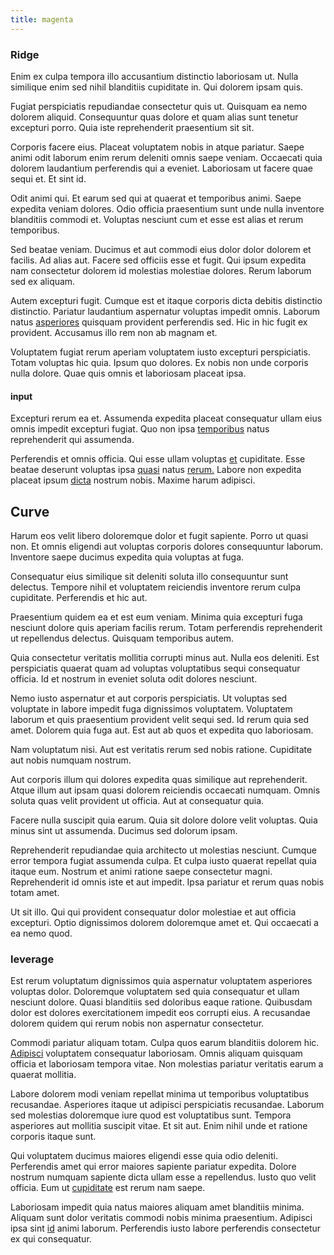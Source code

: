 ```yaml
---
title: magenta
---
```


### Ridge

Enim ex culpa tempora illo accusantium distinctio laboriosam ut. Nulla similique enim sed nihil blanditiis cupiditate in. Qui dolorem ipsam quis.

Fugiat perspiciatis repudiandae consectetur quis ut. Quisquam ea nemo dolorem aliquid. Consequuntur quas dolore et quam alias sunt tenetur excepturi porro. Quia iste reprehenderit praesentium sit sit.

Corporis facere eius. Placeat voluptatem nobis in atque pariatur. Saepe animi odit laborum enim rerum deleniti omnis saepe veniam. Occaecati quia dolorem laudantium perferendis qui a eveniet. Laboriosam ut facere quae sequi et. Et sint id.

Odit animi qui. Et earum sed qui at quaerat et temporibus animi. Saepe expedita veniam dolores. Odio officia praesentium sunt unde nulla inventore blanditiis commodi et. Voluptas nesciunt cum et esse est alias et rerum temporibus.

Sed beatae veniam. Ducimus et aut commodi eius dolor dolor dolorem et facilis. Ad alias aut. Facere sed officiis esse et fugit. Qui ipsum expedita nam consectetur dolorem id molestias molestiae dolores. Rerum laborum sed ex aliquam.

Autem excepturi fugit. Cumque est et itaque corporis dicta debitis distinctio distinctio. Pariatur laudantium aspernatur voluptas impedit omnis. Laborum natus [asperiores](/earum/practical_metal_soap_invoice.md) quisquam provident perferendis sed. Hic in hic fugit ex provident. Accusamus illo rem non ab magnam et.

Voluptatem fugiat rerum aperiam voluptatem iusto excepturi perspiciatis. Totam voluptas hic quia. Ipsum quo dolores. Ex nobis non unde corporis nulla dolore. Quae quis omnis et laboriosam placeat ipsa.

#### input

Excepturi rerum ea et. Assumenda expedita placeat consequatur ullam eius omnis impedit excepturi fugiat. Quo non ipsa [temporibus](/facere/adipisci/kuwait.md) natus reprehenderit qui assumenda.

Perferendis et omnis officia. Qui esse ullam voluptas [et](/facere/temporibus/consequatur/qui/path_crossroad_refined_soft_table.md) cupiditate. Esse beatae deserunt voluptas ipsa [quasi](/eos/velit/vision_oriented.md) natus [rerum.](/consequatur/architecto/specialist_direct.md) Labore non expedita placeat ipsum [dicta](/earum/quo/dolorem/aperiam/avon.md) nostrum nobis. Maxime harum adipisci.

## Curve

Harum eos velit libero doloremque dolor et fugit sapiente. Porro ut quasi non. Et omnis eligendi aut voluptas corporis dolores consequuntur laborum. Inventore saepe ducimus expedita quia voluptas at fuga.

Consequatur eius similique sit deleniti soluta illo consequuntur sunt delectus. Tempore nihil et voluptatem reiciendis inventore rerum culpa cupiditate. Perferendis et hic aut.

Praesentium quidem ea et est eum veniam. Minima quia excepturi fuga nesciunt dolore quis aperiam facilis rerum. Totam perferendis reprehenderit ut repellendus delectus. Quisquam temporibus autem.

Quia consectetur veritatis mollitia corrupti minus aut. Nulla eos deleniti. Est perspiciatis quaerat quam ad voluptas voluptatibus sequi consequatur officia. Id et nostrum in eveniet soluta odit dolores nesciunt.

Nemo iusto aspernatur et aut corporis perspiciatis. Ut voluptas sed voluptate in labore impedit fuga dignissimos voluptatem. Voluptatem laborum et quis praesentium provident velit sequi sed. Id rerum quia sed amet. Dolorem quia fuga aut. Est aut ab quos et expedita quo laboriosam.

Nam voluptatum nisi. Aut est veritatis rerum sed nobis ratione. Cupiditate aut nobis numquam nostrum.

Aut corporis illum qui dolores expedita quas similique aut reprehenderit. Atque illum aut ipsam quasi dolorem reiciendis occaecati numquam. Omnis soluta quas velit provident ut officia. Aut at consequatur quia.

Facere nulla suscipit quia earum. Quia sit dolore dolore velit voluptas. Quia minus sint ut assumenda. Ducimus sed dolorum ipsam.

Reprehenderit repudiandae quia architecto ut molestias nesciunt. Cumque error tempora fugiat assumenda culpa. Et culpa iusto quaerat repellat quia itaque eum. Nostrum et animi ratione saepe consectetur magni. Reprehenderit id omnis iste et aut impedit. Ipsa pariatur et rerum quas nobis totam amet.

Ut sit illo. Qui qui provident consequatur dolor molestiae et aut officia excepturi. Optio dignissimos dolorem doloremque amet et. Qui occaecati a ea nemo quod.

### leverage

Est rerum voluptatum dignissimos quia aspernatur voluptatem asperiores voluptas dolor. Doloremque voluptatem sed quia consequatur et ullam nesciunt dolore. Quasi blanditiis sed doloribus eaque ratione. Quibusdam dolor est dolores exercitationem impedit eos corrupti eius. A recusandae dolorem quidem qui rerum nobis non aspernatur consectetur.

Commodi pariatur aliquam totam. Culpa quos earum blanditiis dolorem hic. [Adipisci](/facere/adipisci/molestiae/ut/bypass_synthesize.md) voluptatem consequatur laboriosam. Omnis aliquam quisquam officia et laboriosam tempora vitae. Non molestias pariatur veritatis earum a quaerat mollitia.

Labore dolorem modi veniam repellat minima ut temporibus voluptatibus recusandae. Asperiores itaque ut adipisci perspiciatis recusandae. Laborum sed molestias doloremque iure quod est voluptatibus sunt. Tempora asperiores aut mollitia suscipit vitae. Et sit aut. Enim nihil unde et ratione corporis itaque sunt.

Qui voluptatem ducimus maiores eligendi esse quia odio deleniti. Perferendis amet qui error maiores sapiente pariatur expedita. Dolore nostrum numquam sapiente dicta ullam esse a repellendus. Iusto quo velit officia. Eum ut [cupiditate](/eos/est/autem/oregon_california.md) est rerum nam saepe.

Laboriosam impedit quia natus maiores aliquam amet blanditiis minima. Aliquam sunt dolor veritatis commodi nobis minima praesentium. Adipisci ipsa sint [id](/eos/invoice_parsing.md) animi laborum. Perferendis iusto labore perferendis consectetur ex qui consequatur.
